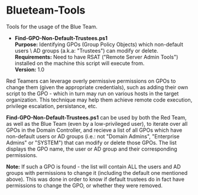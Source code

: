 # Blueteam-Tools
Tools for the usage of the Blue Team.

* **Find-GPO-Non-Default-Trustees.ps1** <br>
  **Purpose:** Identifying GPOs (Group Policy Objects) which non-default users \ AD groups (a.k.a: "Trustees") can modify or delete. <br>
**Requirements:** Need to have RSAT ("Remote Server Admin Tools") installed on the machine this script will execute from. <br>
**Version:** 1.0 <br>

Red Teamers can leverage overly permissive permissions on GPOs to change them (given the appropriate credentials), such as adding their own script to the GPO - 
which in turn may run on various hosts in the target organization.
This technique may help them achieve remote code execution, privilege escalation, persistance, etc.

**Find-GPO-Non-Default-Trustees.ps1** can be used by both the Red Team, as well as the Blue Team (even by a low-privileged user), to iterate over all GPOs in the Domain Controller, 
and recieve a list of all GPOs which have non-default users or AD groups (i.e.: not "Domain Admins", "Enterprise Admins" or "SYSTEM") that can modify or delete those GPOs.
The list displays the GPO name, the user or AD group and their corresponding permissions. <br>

**Note:** If such a GPO is found - the list will contain ALL the users and AD groups with permissions to change it (including the default one mentioned above).
This was done in order to know if default trustees do in fact have permissions to change the GPO, or whether they were removed.
